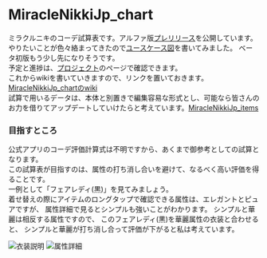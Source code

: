 # MiracleNikkiJp_chart
ミラクルニキのコーデ試算表です。アルファ版[プレリリース](https://github.com/koala31/MiracleNikkiJp_chart/releases)を公開しています。  
やりたいことが色々絡まってきたので[ユースケース図](https://github.com/koala31/MiracleNikkiJp_chart/wiki/images/Model_RootElement_UseCase_Diagram.png)を書いてみました。
ベータ初版もう少し先になりそうです。  
予定と進捗は、[プロジェクト](https://github.com/koala31/MiracleNikkiJp_chart/projects/1)のページで確認できます。  
これからwikiを書いていきますので、リンクを置いておきます。[MiracleNikkiJp_chartのwiki](https://github.com/koala31/MiracleNikkiJp_chart/wiki)  
試算で用いるデータは、本体と別置きで編集容易な形式とし、可能なら皆さんのお力を借りてアップデートしていけたらと考えています。[MiracleNikkiJp_items](https://github.com/koala31/MiracleNikkiJp_items)  

### 目指すところ
公式アプリのコーデ評価計算式は不明ですから、あくまで御参考としての試算となります。  
この試算表が目指すのは、属性の打ち消し合いを避けて、なるべく高い評価を得ることです。  
一例として「フェアレディ(黒)」を見てみましょう。  
着せ替えの際にアイテムのロングタップで確認できる属性は、エレガントとピュアですが、
属性詳細で見るとシンプルも強いことがわかります。
シンプルと華麗は相反する属性ですので、
このフェアレディ(黒)を華麗属性の衣装と合わせると、
シンプルと華麗が打ち消し合って評価が下がると私は考えています。

![衣装説明](https://github.com/koala31/MiracleNikkiJp_chart/wiki/images/item_status_simple.png) ![属性詳細](https://github.com/koala31/MiracleNikkiJp_chart/wiki/images/item_status_full.png)  
